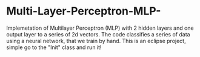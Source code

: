 # Multi-Layer-Perceptron-MLP-
Implemetation of Multilayer Perceptron (MLP) with 2 hidden layers and one output layer to a series of 2d vectors. The code classifies a series of data using a neural network, that we train by hand.
This is an eclipse project, simple go to the "Init" class and run it!
